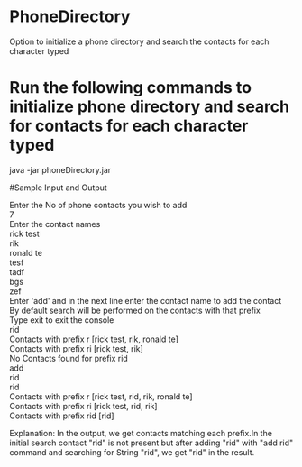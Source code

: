 # PhoneDirectory
Option to initialize a phone directory and search the contacts for each character typed

# Run the following commands to initialize phone directory and search for contacts for each character typed
java -jar phoneDirectory.jar

#Sample Input and Output

Enter the No of phone contacts you wish to add  
7  
Enter the contact names  
rick test  
rik  
ronald te  
tesf  
tadf  
bgs  
zef  
Enter 'add' and in the next line enter the contact name to add the contact  
By default search will be performed on the contacts with that prefix  
Type exit to exit the console  
rid  
Contacts with prefix r [rick test, rik, ronald te]  
Contacts with prefix ri [rick test, rik]  
No Contacts found for prefix rid  
add  
rid  
rid  
Contacts with prefix r [rick test, rid, rik, ronald te]  
Contacts with prefix ri [rick test, rid, rik]  
Contacts with prefix rid [rid]  

Explanation: In the output, we get contacts matching each prefix.In the initial search contact "rid" is not present but after adding "rid" with "add rid" command and searching for String "rid", we get "rid" in the result.
